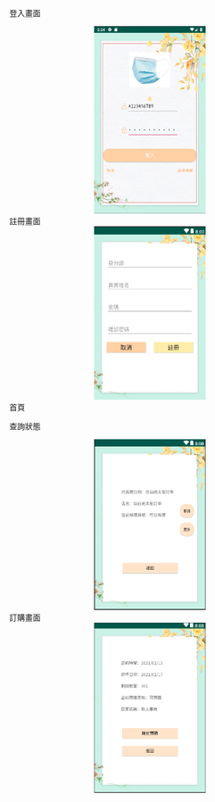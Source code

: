 
登入畫面
<center><img src='./1.png' width='200px'></center>
註冊畫面
<center><img src='./3.png' width='200px'></center>
首頁

查詢狀態
<center><img src='./2.png' width='200px'></center>
訂購畫面
<center><img src='./4.png' width='200px'></center>
